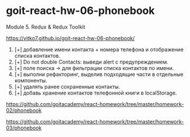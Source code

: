 # goit-react-hw-06-phonebook

Module 5. Redux &amp; Redux Toolkit

https://vitko7.github.io/goit-react-hw-06-phonebook/

1. [+]  добавление имени контакта + номера телефона и отображение списка контактов.
2. [+]   Do not double Contacts: выведи alert с предупреждением.
3. [+]   поле поиска -> для фильтрации списка контактов по имени.
4. [+]   выполни рефакторинг, выделив подходящие части в отдельные компоненты.
5. [+]  удалять ранее сохраненные контакты.
6. [+]   добавь хранение контактов телефонной книги в localStorage.


https://github.com/goitacademy/react-homework/tree/master/homework-02/phonebook

https://github.com/goitacademy/react-homework/tree/master/homework-03/phonebook